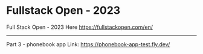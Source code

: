 # Fullstack Open - 2023
Full Stack Open - 2023
Here https://fullstackopen.com/en/

---

Part 3 - phonebook app
Link: https://phonebook-app-test.fly.dev/
